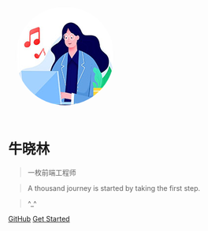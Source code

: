 
<div style="overflow:hidden;margin: 20px auto;padding: 10px 0;">
  <img src="assets/avatar.jpg" style="width: 200px; height: 200px;border-radius: 50%;margin:15px;"/>
</div>


# 牛晓林

> 一枚前端工程师

> A thousand journey is started by taking the first step.

<!-- - 技术栈：vue全家桶、react、angular
- 热爱自我学习
- 接受加班 -->

> ^_^

[GitHub](https://github.com/veranew)
[Get Started](README.md)